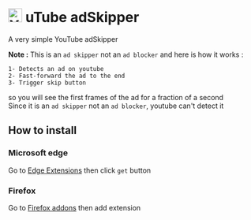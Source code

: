 
# <img src="https://upload.wikimedia.org/wikipedia/commons/thumb/0/09/YouTube_full-color_icon_%282017%29.svg/1024px-YouTube_full-color_icon_%282017%29.svg.png" alt="YouTube" height="28" alt="uTube adSkipper" />  uTube adSkipper

A very simple YouTube adSkipper

**Note :** This is an `ad skipper` not an `ad blocker` and here is how it works :

    1- Detects an ad on youtube
    2- Fast-forward the ad to the end 
    3- Trigger skip button

so you will see the first frames of the ad for a fraction of a second
<br />
Since it is an `ad skipper` not an `ad blocker`, youtube can't detect it

## How to install
### Microsoft edge
Go to [Edge Extensions](https://microsoftedge.microsoft.com/addons/detail/afglhpnmgcfoijollmiaflceepmeekop) then click `get` button

### Firefox
Go to [Firefox addons](https://addons.mozilla.org/en-US/firefox/addon/utube-adskipper/?utm_source=addons.mozilla.org&utm_medium=referral&utm_content=search)
    then add extension
